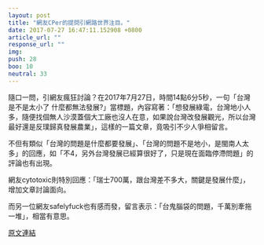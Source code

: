 ```yaml
---
layout: post
title: "網友CPer的提問引網路世界注目。"
date: 2017-07-27 16:47:11.152908 +0800
article_url: ""
response_url: ""
img: 
push: 28
boo: 10
neutral: 33
---
```


隨口一問，引網友瘋狂討論？在2017年7月27日，時間14點6分5秒，一句「台灣是不是太小了 什麼都無法發展?」當標題，內容寫著：「想發展綠電，台灣地小人多，隨便找個無人沙漠蓋個大工廠也沒人在意，如果說台灣改發展觀光，所以台灣最好還是反璞歸真發展農業」，這樣的一篇文章，竟吸引不少人爭相留言。

不但有類似「台灣的問題是什麼都要發展」、「台灣的問題不是地小，是閩南人太多」的回應，如「不4，另外台灣發展已經算很好了，只是現在面臨停滯問題」的評論也有出現。

網友cytotoxic則特別回應：「瑞士700萬，跟台灣差不多大，關鍵是發展什麼」，增加文章討論面向。

而另一位網友safelyfuck也有感而發，留言表示：「台鬼腦袋的問題，千萬別牽拖一堆」，相當有意思。

<a href = "https://www.ptt.cc/bbs/Gossiping/M.1501135569.A.D95.html">原文連結</a>

